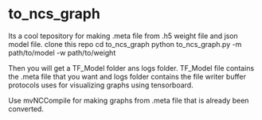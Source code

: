 # to_ncs_graph

Its a cool tepository for making .meta 
file from .h5 weight file and json model 
file. 
clone this repo
cd to_ncs_graph
python to_ncs_graph.py -m path/to/model -w path/to/weight

Then you will get a TF_Model folder ans 
logs folder. TF_Model file contains the 
.meta file that you want and logs folder 
contains the file writer buffer protocols 
uses for visualizing graphs using 
tensorboard. 

Use mvNCCompile for making graphs from 
.meta file that is already been 
converted.
